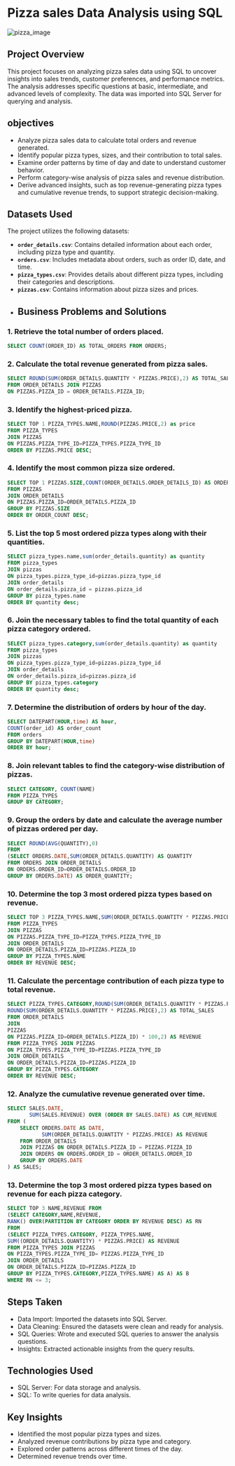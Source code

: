 # Pizza sales Data Analysis using SQL
![pizza_image](https://cdn.mavenanalytics.io/public/profile/c861d330-0041-701c-3520-ca1989a3cbcc/projects/1.jpg)
## Project Overview
This project focuses on analyzing pizza sales data using SQL to uncover insights into sales trends, customer preferences, and performance metrics. The analysis addresses specific questions at basic, intermediate, and advanced levels of complexity. The data was imported into SQL Server for querying and analysis.
## objectives
- Analyze pizza sales data to calculate total orders and revenue generated.  
- Identify popular pizza types, sizes, and their contribution to total sales.  
- Examine order patterns by time of day and date to understand customer behavior.  
- Perform category-wise analysis of pizza sales and revenue distribution.  
- Derive advanced insights, such as top revenue-generating pizza types and cumulative revenue trends, to support strategic decision-making.  
## Datasets Used
The project utilizes the following datasets:
- **`order_details.csv`**: Contains detailed information about each order, including pizza type and quantity.  
- **`orders.csv`**: Includes metadata about orders, such as order ID, date, and time.  
- **`pizza_types.csv`**: Provides details about different pizza types, including their categories and descriptions.  
- **`pizzas.csv`**: Contains information about pizza sizes and prices.
- ## Business Problems and Solutions
### 1. Retrieve the total number of orders placed.
~~~ sql
SELECT COUNT(ORDER_ID) AS TOTAL_ORDERS FROM ORDERS;
~~~

### 2. Calculate the total revenue generated from pizza sales.
~~~ sql
SELECT ROUND(SUM(ORDER_DETAILS.QUANTITY * PIZZAS.PRICE),2) AS TOTAL_SALES
FROM ORDER_DETAILS JOIN PIZZAS
ON PIZZAS.PIZZA_ID = ORDER_DETAILS.PIZZA_ID;
~~~

### 3. Identify the highest-priced pizza.
~~~ sql
SELECT TOP 1 PIZZA_TYPES.NAME,ROUND(PIZZAS.PRICE,2) as price
FROM PIZZA_TYPES
JOIN PIZZAS
ON PIZZAS.PIZZA_TYPE_ID=PIZZA_TYPES.PIZZA_TYPE_ID
ORDER BY PIZZAS.PRICE DESC;
~~~

### 4. Identify the most common pizza size ordered.
~~~ sql
SELECT TOP 1 PIZZAS.SIZE,COUNT(ORDER_DETAILS.ORDER_DETAILS_ID) AS ORDER_COUNT
FROM PIZZAS
JOIN ORDER_DETAILS
ON PIZZAS.PIZZA_ID=ORDER_DETAILS.PIZZA_ID
GROUP BY PIZZAS.SIZE 
ORDER BY ORDER_COUNT DESC;
~~~

### 5. List the top 5 most ordered pizza types along with their quantities.
~~~ sql
SELECT pizza_types.name,sum(order_details.quantity) as quantity
FROM pizza_types
JOIN pizzas
ON pizza_types.pizza_type_id=pizzas.pizza_type_id
JOIN order_details
ON order_details.pizza_id = pizzas.pizza_id
GROUP BY pizza_types.name 
ORDER BY quantity desc;
~~~

### 6. Join the necessary tables to find the total quantity of each pizza category ordered.
~~~ sql
SELECT pizza_types.category,sum(order_details.quantity) as quantity
FROM pizza_types 
JOIN pizzas
ON pizza_types.pizza_type_id=pizzas.pizza_type_id
JOIN order_details
ON order_details.pizza_id=pizzas.pizza_id
GROUP BY pizza_types.category 
ORDER BY quantity desc;
~~~

### 7. Determine the distribution of orders by hour of the day.
~~~ sql
SELECT DATEPART(HOUR,time) AS hour, 
COUNT(order_id) AS order_count
FROM orders
GROUP BY DATEPART(HOUR,time)
ORDER BY hour;
~~~

### 8. Join relevant tables to find the category-wise distribution of pizzas.
~~~ sql
SELECT CATEGORY, COUNT(NAME) 
FROM PIZZA_TYPES
GROUP BY CATEGORY;
~~~

### 9. Group the orders by date and calculate the average number of pizzas ordered per day.
~~~ sql
SELECT ROUND(AVG(QUANTITY),0) 
FROM
(SELECT ORDERS.DATE,SUM(ORDER_DETAILS.QUANTITY) AS QUANTITY
FROM ORDERS JOIN ORDER_DETAILS
ON ORDERS.ORDER_ID=ORDER_DETAILS.ORDER_ID
GROUP BY ORDERS.DATE) AS ORDER_QUANTITY;
~~~

### 10. Determine the top 3 most ordered pizza types based on revenue.
~~~ sql
SELECT TOP 3 PIZZA_TYPES.NAME,SUM(ORDER_DETAILS.QUANTITY * PIZZAS.PRICE) AS REVENUE
FROM PIZZA_TYPES
JOIN PIZZAS
ON PIZZAS.PIZZA_TYPE_ID=PIZZA_TYPES.PIZZA_TYPE_ID
JOIN ORDER_DETAILS
ON ORDER_DETAILS.PIZZA_ID=PIZZAS.PIZZA_ID
GROUP BY PIZZA_TYPES.NAME 
ORDER BY REVENUE DESC;
~~~

### 11. Calculate the percentage contribution of each pizza type to total revenue.
~~~ sql
SELECT PIZZA_TYPES.CATEGORY,ROUND(SUM(ORDER_DETAILS.QUANTITY * PIZZAS.PRICE) /(SELECT 
ROUND(SUM(ORDER_DETAILS.QUANTITY * PIZZAS.PRICE),2) AS TOTAL_SALES
FROM ORDER_DETAILS
JOIN
PIZZAS
ON PIZZAS.PIZZA_ID=ORDER_DETAILS.PIZZA_ID) * 100,2) AS REVENUE
FROM PIZZA_TYPES JOIN PIZZAS
ON PIZZA_TYPES.PIZZA_TYPE_ID=PIZZAS.PIZZA_TYPE_ID
JOIN ORDER_DETAILS
ON ORDER_DETAILS.PIZZA_ID=PIZZAS.PIZZA_ID
GROUP BY PIZZA_TYPES.CATEGORY
ORDER BY REVENUE DESC;
~~~

### 12. Analyze the cumulative revenue generated over time.
~~~ sql
SELECT SALES.DATE,
       SUM(SALES.REVENUE) OVER (ORDER BY SALES.DATE) AS CUM_REVENUE
FROM (
    SELECT ORDERS.DATE AS DATE,
           SUM(ORDER_DETAILS.QUANTITY * PIZZAS.PRICE) AS REVENUE
    FROM ORDER_DETAILS
    JOIN PIZZAS ON ORDER_DETAILS.PIZZA_ID = PIZZAS.PIZZA_ID
    JOIN ORDERS ON ORDERS.ORDER_ID = ORDER_DETAILS.ORDER_ID
    GROUP BY ORDERS.DATE
) AS SALES;
~~~

### 13. Determine the top 3 most ordered pizza types based on revenue for each pizza category.
~~~ sql
SELECT TOP 3 NAME,REVENUE FROM
(SELECT CATEGORY,NAME,REVENUE,
RANK() OVER(PARTITION BY CATEGORY ORDER BY REVENUE DESC) AS RN
FROM
(SELECT PIZZA_TYPES.CATEGORY, PIZZA_TYPES.NAME,
SUM((ORDER_DETAILS.QUANTITY) * PIZZAS.PRICE) AS REVENUE
FROM PIZZA_TYPES JOIN PIZZAS
ON PIZZA_TYPES.PIZZA_TYPE_ID= PIZZAS.PIZZA_TYPE_ID
JOIN ORDER_DETAILS
ON ORDER_DETAILS.PIZZA_ID=PIZZAS.PIZZA_ID
GROUP BY PIZZA_TYPES.CATEGORY,PIZZA_TYPES.NAME) AS A) AS B
WHERE RN <= 3;
~~~
## Steps Taken
- Data Import: Imported the datasets into SQL Server.
- Data Cleaning: Ensured the datasets were clean and ready for analysis.
- SQL Queries: Wrote and executed SQL queries to answer the analysis questions.
- Insights: Extracted actionable insights from the query results.
 ## Technologies Used
- SQL Server: For data storage and analysis.
- SQL: To write queries for data analysis.
 ## Key Insights
- Identified the most popular pizza types and sizes.
- Analyzed revenue contributions by pizza type and category.
- Explored order patterns across different times of the day.
- Determined revenue trends over time.




